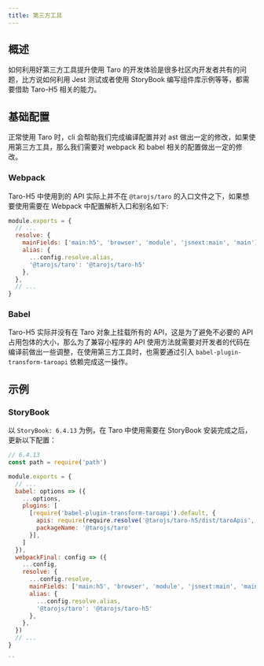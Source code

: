 ```yaml
---
title: 第三方工具
---
```


## 概述

如何利用好第三方工具提升使用 Taro 的开发体验是很多社区内开发者共有的问题，比方说如何利用 Jest 测试或者使用 StoryBook 编写组件库示例等等，都需要借助 Taro-H5 相关的能力。

## 基础配置

正常使用 Taro 时，cli 会帮助我们完成编译配置并对 ast 做出一定的修改，如果使用第三方工具，那么我们需要对 webpack 和 babel 相关的配置做出一定的修改。

### Webpack

Taro-H5 中使用到的 API 实际上并不在 `@tarojs/taro` 的入口文件之下，如果想要使用需要在 Webpack 中配置解析入口和别名如下:

```js title="webpack.config.js"
module.exports = {
  // ...
  resolve: {
    mainFields: ['main:h5', 'browser', 'module', 'jsnext:main', 'main'],
    alias: {
      ...config.resolve.alias,
      '@tarojs/taro': '@tarojs/taro-h5'
    },
  },
  // ...
}
```

### Babel

Taro-H5 实际并没有在 Taro 对象上挂载所有的 API，这是为了避免不必要的 API 占用包体的大小，那么为了兼容小程序的 API 使用方法就需要对开发者的代码在编译前做出一些调整，在使用第三方工具时，也需要通过引入 `babel-plugin-transform-taroapi` 依赖完成这一操作。

## 示例

### StoryBook

以 `StoryBook: 6.4.13` 为例，在 Taro 中使用需要在 StoryBook 安装完成之后，更新以下配置：

```js title=".storybook/main.js"
// 6.4.13
const path = require('path')

module.exports = {
  // ...
  babel: options => ({
    ...options,
    plugins: [
      [require('babel-plugin-transform-taroapi').default, {
        apis: require(require.resolve('@tarojs/taro-h5/dist/taroApis', { basedir: path.resolve(__dirname, '..') })),
        packageName: '@tarojs/taro'
      }],
    ]
  }),
  webpackFinal: config => ({
    ...config,
    resolve: {
      ...config.resolve,
      mainFields: ['main:h5', 'browser', 'module', 'jsnext:main', 'main'],
      alias: {
        ...config.resolve.alias,
        '@tarojs/taro': '@tarojs/taro-h5'
      },
    },
  })
  // ...
}

``
